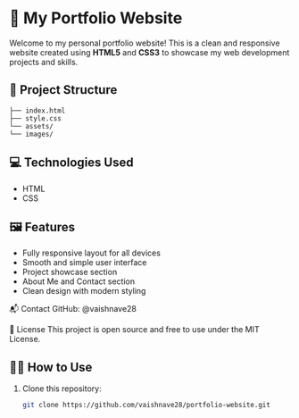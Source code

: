 # 🌟 My Portfolio Website

Welcome to my personal portfolio website! This is a clean and responsive website created using **HTML5** and **CSS3** to showcase my web development projects and skills.


## 📁 Project Structure
```
├── index.html
├── style.css
└── assets/
└── images/
```


## 💻 Technologies Used

- HTML
- CSS

## 🖼️ Features

- Fully responsive layout for all devices
- Smooth and simple user interface
- Project showcase section
- About Me and Contact section
- Clean design with modern styling

📬 Contact
GitHub: @vaishnave28

🪪 License
This project is open source and free to use under the MIT License.
## 🧑‍💻 How to Use

1. Clone this repository:

   ```bash
   git clone https://github.com/vaishnave28/portfolio-website.git
    ```
